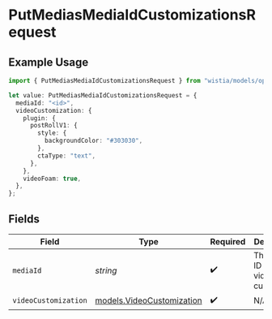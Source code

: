 # PutMediasMediaIdCustomizationsRequest

## Example Usage

```typescript
import { PutMediasMediaIdCustomizationsRequest } from "wistia/models/operations";

let value: PutMediasMediaIdCustomizationsRequest = {
  mediaId: "<id>",
  videoCustomization: {
    plugin: {
      postRollV1: {
        style: {
          backgroundColor: "#303030",
        },
        ctaType: "text",
      },
    },
    videoFoam: true,
  },
};
```

## Fields

| Field                                                           | Type                                                            | Required                                                        | Description                                                     |
| --------------------------------------------------------------- | --------------------------------------------------------------- | --------------------------------------------------------------- | --------------------------------------------------------------- |
| `mediaId`                                                       | *string*                                                        | :heavy_check_mark:                                              | The hashed ID of the video to be customized.                    |
| `videoCustomization`                                            | [models.VideoCustomization](../../models/videocustomization.md) | :heavy_check_mark:                                              | N/A                                                             |